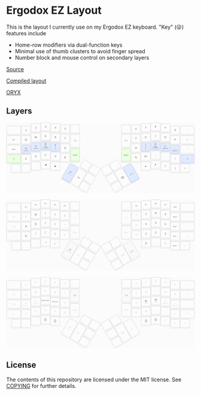 Ergodox EZ Layout
=================

This is the layout I currently use on my Ergodox EZ keyboard. "Key" (😜)
features include

-   Home-row modifiers via dual-function keys
-   Minimal use of thumb clusters to avoid finger spread
-   Number block and mouse control on secondary layers

[Source](src)

[Compiled layout](3vqYw.hex)

[ORYX](https://configure.ergodox-ez.com/ergodox-ez/layouts/3vqYw/latest/0)

Layers
------

![Layer 0](layer-0.png)

![Layer 1](layer-1.png)

![Layer 2](layer-2.png)

License
-------

The contents of this repository are licensed under the MIT license. See
[COPYING](COPYING) for further details.
